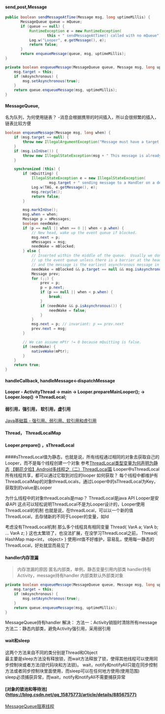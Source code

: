 #### send,post,Message
```java
public boolean sendMessageAtTime(Message msg, long uptimeMillis) {
       MessageQueue queue = mQueue;
       if (queue == null) {
           RuntimeException e = new RuntimeException(
                   this + " sendMessageAtTime() called with no mQueue");
           Log.w("Looper", e.getMessage(), e);
           return false;
       }
       return enqueueMessage(queue, msg, uptimeMillis);
}

private boolean enqueueMessage(MessageQueue queue, Message msg, long uptimeMillis) {
    msg.target = this;
    if (mAsynchronous) {
        msg.setAsynchronous(true);
    }
    return queue.enqueueMessage(msg, uptimeMillis);
}
```
#### MessageQueue,
名为队列，为何使用链表？ -消息会根据携带的时间插入，所以会很频繁的插入，链表比较方便
```java
boolean enqueueMessage(Message msg, long when) {
    if (msg.target == null) {
        throw new IllegalArgumentException("Message must have a target.");
    }
    if (msg.isInUse()) {
        throw new IllegalStateException(msg + " This message is already in use.");
    }

    synchronized (this) {
        if (mQuitting) {
            IllegalStateException e = new IllegalStateException(
                    msg.target + " sending message to a Handler on a dead thread");
            Log.w(TAG, e.getMessage(), e);
            msg.recycle();
            return false;
        }

        msg.markInUse();
        msg.when = when;
        Message p = mMessages;
        boolean needWake;
        if (p == null || when == 0 || when < p.when) {
            // New head, wake up the event queue if blocked.
            msg.next = p;
            mMessages = msg;
            needWake = mBlocked;
        } else {
            // Inserted within the middle of the queue.  Usually we don't have to wake
            // up the event queue unless there is a barrier at the head of the queue
            // and the message is the earliest asynchronous message in the queue.
            needWake = mBlocked && p.target == null && msg.isAsynchronous();
            Message prev;
            for (;;) {
                prev = p;
                p = p.next;
                if (p == null || when < p.when) {
                    break;
                }
                if (needWake && p.isAsynchronous()) {
                    needWake = false;
                }
            }
            msg.next = p; // invariant: p == prev.next
            prev.next = msg;
        }

        // We can assume mPtr != 0 because mQuitting is false.
        if (needWake) {
            nativeWake(mPtr);
        }
    }
    return true;
}
```
#### handleCallback, handleMessage<-dispatchMessage

#### Looper - ActivityThread -> main -> Looper.prepareMainLooper(); -> Looper.loop() ->ThreadLocal;

#### 弱引用，强引用， 软引用，虚引用
[Java基础篇 - 强引用、弱引用、软引用和虚引用](https://blog.csdn.net/baidu_22254181/article/details/82555485)

#### Thread， ThreadLocalMap

#### Looper.prepare() ，sThreadLocal

####sThreadLocal值为静态，也就是说，所有线程通过相同的对象去获取自己的Looper，而不是每个线程创建一个对象
 参考[ThreadLocal类型变量为何声明为静态](https://blog.csdn.net/chicm/article/details/40894299?utm_source=blogkpcl9)
 [【朝花夕拾】Android多线程之（二）ThreadLocal篇](https://www.cnblogs.com/andy-songwei/p/12040372.html)
Looper中sThreadLocal 所有线程共享，都可以通过它取到对应的looper
如何获取？
每个线程中都维护有ThreadLocalMap的对象threadLocals，通过Looper中的sThreadLocal为Key，获取到的value是Looper

为什么线程中的对象threadLocals是map？
ThreadLocal是java API
Looper是安卓API
这点可以轻松说明ThreadLocal不是为Looper设计的，Looper使用ThreadLocal的机制
也就是说，在threadLocal，可以以一个新的值ThreadLocal，去存储新的不同于Looper的变量，如Id

考虑没有ThreadLocal机制
那么多个线程具有相同变量
Thread{
  VarA a;
  VarA b;
  ...
  VarA z;
}
这也太繁琐了，也没法扩展，在没学习ThreadLocal之前，
Thread{
  HashMap map<int， object>
}
使用int值不好维护，容易乱，使用每一静态的ThreadLocal，好处就显而易见了

#### handler内存泄漏
>内存泄漏的原因
>匿名内部类，单例，静态变量引用内部类
handler持有Activity，message持有handler
内部类默认外部类对象
```java
private boolean enqueueMessage(MessageQueue queue, Message msg, long uptimeMillis) {
    msg.target = this;
    if (mAsynchronous) {
        msg.setAsynchronous(true);
    }
    return queue.enqueueMessage(msg, uptimeMillis);
}
```
MessageQueue持有handler
解决：
方法一：Activity销毁时清除所有message
方法二：静态内部类，避免Activity强引用，采用弱引用

#### wait和sleep

这两个方法来自不同的类分别是Thread和Object  
最主要是sleep方法没有释放锁，而wait方法释放了锁，使得其他线程可以使用同步控制块或者方法(锁代码块和方法锁)。
wait，notify和notifyAll只能在同步控制方法或者同步控制块里面使用，而sleep可以在任何地方使用(使用范围)  
sleep必须捕获异常，而wait，notify和notifyAll不需要捕获异常  

####  [对象的锁池和等待池]{https://blog.csdn.net/qq_15875773/article/details/88567577}

[MessageQueue阻塞线程](https://blog.csdn.net/zip_tts/article/details/86097136)





